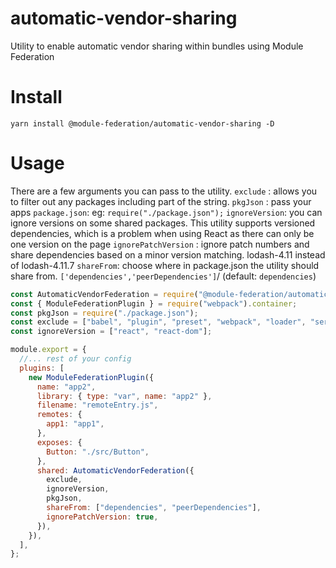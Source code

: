 # automatic-vendor-sharing

Utility to enable automatic vendor sharing within bundles using Module Federation

# Install

```shell script
yarn install @module-federation/automatic-vendor-sharing -D
```

# Usage
There are a few arguments you can pass to the utility.
`exclude` : allows you to filter out any packages including part of the string.
`pkgJson` : pass your apps `package.json`: eg: `require("./package.json");`
`ignoreVersion`: you can ignore versions on some shared packages. This utility supports versioned dependencies, which is a problem when using React as there can only be one version on the page
`ignorePatchVersion` : ignore patch numbers and share dependencies based on a minor version matching. lodash-4.11 instead of lodash-4.11.7
`shareFrom`: choose where in package.json the utility should share from. `['dependencies','peerDependencies']`/ (default: `dependencies`)

```js
const AutomaticVendorFederation = require("@module-federation/automatic-vendor-sharing");
const { ModuleFederationPlugin } = require("webpack").container;
const pkgJson = require("./package.json");
const exclude = ["babel", "plugin", "preset", "webpack", "loader", "serve"];
const ignoreVersion = ["react", "react-dom"];

module.export = {
  //... rest of your config
  plugins: [
    new ModuleFederationPlugin({
      name: "app2",
      library: { type: "var", name: "app2" },
      filename: "remoteEntry.js",
      remotes: {
        app1: "app1",
      },
      exposes: {
        Button: "./src/Button",
      },
      shared: AutomaticVendorFederation({
        exclude,
        ignoreVersion,
        pkgJson,
        shareFrom: ["dependencies", "peerDependencies"],
        ignorePatchVersion: true,
      }),
    }),
  ],
};
```
